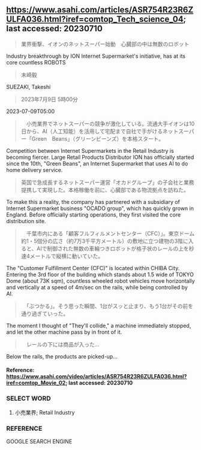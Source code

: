 ## https://www.asahi.com/articles/ASR754R23R6ZULFA036.html?iref=comtop_Tech_science_04; last accessed: 20230710

> 業界衝撃、イオンのネットスーパー始動　心臓部の中は無数のロボット

Industry breakthrough by ION Internet Supermarket's initiative, has at its core countless ROBOTS

> 末崎毅

SUEZAKI, Takeshi

> 2023年7月9日 5時00分

2023-07-09T05:00

>　小売業界でネットスーパーの競争が激化している。流通大手イオンは10日から、AI（人工知能）を活用して宅配まで自社で手がけるネットスーパー「Green　Beans」（グリーンビーンズ）を本格スタート。

Competition between Internet Supermarkets in the Retail Industry is becoming fiercer. Large Retail Products Distributor ION has officially started since the 10th, "Green Beans", an Internet Supermarket that uses AI to do home delivery service.  

> 英国で急成長するネットスーパー運営「オカドグループ」の子会社と業務提携して実現した。本格稼働を前に、心臓部である物流拠点を訪ねた。

To make this a reality, the company has partnered with a subsidiary of Internet Supermarket business "OCADO group", which has quickly grown in England. Before officially starting operations, they first visited the core distribution site.

>　千葉市内にある「顧客フルフィルメントセンター（CFC）」。東京ドーム約1・5個分の広さ（約7万3千平方メートル）の敷地に立つ建物の3階に入ると、AIで制御された無数の車輪つきロボットが格子状のレールの上を秒速4メートルで縦横に動いていた。

The "Customer Fulfillment Center (CFC)" is located within CHIBA City. Entering the 3rd floor of the building which stands about 1.5 wide of TOKYO Dome (about 73K sqm), countless wheeled robot vehicles move horizontally and vertically at a speed of 4m/sec on the rails, while being controlled by AI.

>　「ぶつかる」。そう思った瞬間、1台がスッと止まり、もう1台がその前を通り過ぎていった。

The moment I thought of "They'll collide," a machine immediately stopped, and let the other machine pass by in front of it.

>　レールの下には商品が入った…

Below the rails, the products are picked-up...

#### Reference: https://www.asahi.com/video/articles/ASR754R23R6ZULFA036.html?iref=comtop_Movie_02; last accessed: 20230710


### SELECT WORD

1) 小売業界; Retail Industry

### REFERENCE

GOOGLE SEARCH ENGINE
